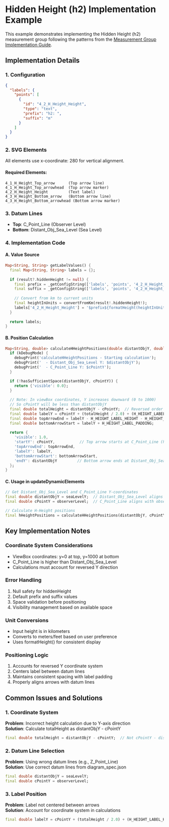 # Hidden Height (h2) Implementation Example

This example demonstrates implementing the Hidden Height (h2) measurement group following the patterns from the [Measurement Group Implementation Guide](../measurement_group_guide.md).

## Implementation Details

### 1. Configuration
```json
{
  "labels": {
    "points": [
      {
        "id": "4_2_H_Height_Height",
        "type": "text",
        "prefix": "h2: ",
        "suffix": "m"
      }
    ]
  }
}
```

### 2. SVG Elements
All elements use x-coordinate: 280 for vertical alignment.

#### Required Elements:
```
4_1_H_Height_Top_arrow      (Top arrow line)
4_1_H_Height_Top_arrowhead  (Top arrow marker)
4_2_H_Height_Height         (Text label)
4_3_H_Height_Bottom_arrow   (Bottom arrow line)
4_3_H_Height_Bottom_arrowhead (Bottom arrow marker)
```

### 3. Datum Lines
- **Top**: C_Point_Line (Observer Level)
- **Bottom**: Distant_Obj_Sea_Level (Sea Level)

### 4. Implementation Code

#### A. Value Source
```dart
Map<String, String> getLabelValues() {
  final Map<String, String> labels = {};
  
  if (result?.hiddenHeight != null) {
    final prefix = _getConfigString(['labels', 'points', '4_2_H_Height_Height', 'prefix']) ?? 'h2: ';
    final suffix = _getConfigString(['labels', 'points', '4_2_H_Height_Height', 'suffix']) ?? 'm';
    
    // Convert from km to current units
    final heightInUnits = convertFromKm(result!.hiddenHeight!);
    labels['4_2_H_Height_Height'] = '$prefix${formatHeight(heightInUnits)}$suffix';
  }
  
  return labels;
}
```

#### B. Position Calculation
```dart
Map<String, double> calculateHHeightPositions(double distantObjY, double cPointY) {
  if (kDebugMode) {
    debugPrint('calculateHHeightPositions - Starting calculation');
    debugPrint('  - Distant_Obj_Sea_Level Y: $distantObjY');
    debugPrint('  - C_Point_Line Y: $cPointY');
  }

  if (!hasSufficientSpace(distantObjY, cPointY)) {
    return {'visible': 0.0};
  }
  
  // Note: In viewBox coordinates, Y increases downward (0 to 1000)
  // So cPointY will be less than distantObjY
  final double totalHeight = distantObjY - cPointY;  // Reversed order due to coordinate system
  final double labelY = cPointY + (totalHeight / 2.0) + (H_HEIGHT_LABEL_HEIGHT / 4.0);
  final double topArrowEnd = labelY - H_HEIGHT_LABEL_HEIGHT - H_HEIGHT_LABEL_PADDING;
  final double bottomArrowStart = labelY + H_HEIGHT_LABEL_PADDING;
  
  return {
    'visible': 1.0,
    'startY': cPointY,           // Top arrow starts at C_Point_Line (higher in viewBox)
    'topArrowEnd': topArrowEnd,
    'labelY': labelY,
    'bottomArrowStart': bottomArrowStart,
    'endY': distantObjY         // Bottom arrow ends at Distant_Obj_Sea_Level (lower in viewBox)
  };
}
```

#### C. Usage in updateDynamicElements
```dart
// Get Distant_Obj_Sea_Level and C_Point_Line Y-coordinates
final double distantObjY = seaLevelY;  // Distant_Obj_Sea_Level aligns with sea level
final double cPointY = observerLevel;  // C_Point_Line aligns with observer level

// Calculate H-Height positions
final hHeightPositions = calculateHHeightPositions(distantObjY, cPointY);
```

## Key Implementation Notes

### Coordinate System Considerations
- ViewBox coordinates: y=0 at top, y=1000 at bottom
- C_Point_Line is higher than Distant_Obj_Sea_Level
- Calculations must account for reversed Y direction

### Error Handling
1. Null safety for hiddenHeight
2. Default prefix and suffix values
3. Space validation before positioning
4. Visibility management based on available space

### Unit Conversions
- Input height is in kilometers
- Converts to meters/feet based on user preference
- Uses formatHeight() for consistent display

### Positioning Logic
1. Accounts for reversed Y coordinate system
2. Centers label between datum lines
3. Maintains consistent spacing with label padding
4. Properly aligns arrows with datum lines

## Common Issues and Solutions

### 1. Coordinate System
**Problem**: Incorrect height calculation due to Y-axis direction  
**Solution**: Calculate totalHeight as distantObjY - cPointY
```dart
final double totalHeight = distantObjY - cPointY;  // Not cPointY - distantObjY
```

### 2. Datum Line Selection
**Problem**: Using wrong datum lines (e.g., Z_Point_Line)  
**Solution**: Use correct datum lines from diagram_spec.json
```dart
final double distantObjY = seaLevelY;
final double cPointY = observerLevel;
```

### 3. Label Position
**Problem**: Label not centered between arrows  
**Solution**: Account for coordinate system in calculations
```dart
final double labelY = cPointY + (totalHeight / 2.0) + (H_HEIGHT_LABEL_HEIGHT / 4.0);
```
